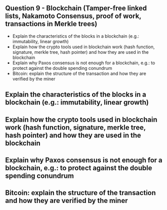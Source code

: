 ## Question 9 - Blockchain (Tamper-free linked lists, Nakamoto Consensus, proof of work, transactions in Merkle trees)

* Explain the characteristics of the blocks in a blockchain (e.g.: immutability, linear growth)
* Explain how the crypto tools used in blockchain work (hash function, signature, merkle tree, hash pointer) and how they are used in the blockchain
* Explain why Paxos consensus is not enough for a blockchain, e.g.: to protect against the double spending conundrum
* Bitcoin: explain the structure of the transaction and how they are verified by the miner





## Explain the characteristics of the blocks in a blockchain (e.g.: immutability, linear growth)



## Explain how the crypto tools used in blockchain work (hash function, signature, merkle tree, hash pointer) and how they are used in the blockchain



## Explain why Paxos consensus is not enough for a blockchain, e.g.: to protect against the double spending conundrum



## Bitcoin: explain the structure of the transaction and how they are verified by the miner